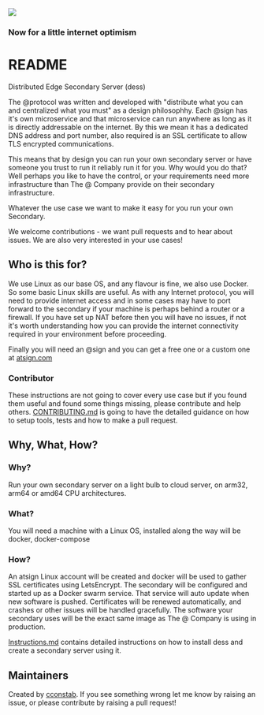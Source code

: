 <img src="https://atsign.dev/assets/img/@dev.png?sanitize=true">

### Now for a little internet optimism

# README

Distributed Edge Secondary Server (dess)

The @protocol was written and developed with "distribute what you can and
centralized what you must" as a design philosophhy. Each @sign has it's own
microservice and that microservice can run anywhere as long as it is directly
addressable on the internet. By this we mean it has a dedicated DNS address
and port number, also required is an SSL certificate to allow TLS encrypted
communications. 

This means that by design you can run your own secondary server or have someone
you trust to run it reliably run it for you. Why would you do that? Well
perhaps you like to have the control, or your requirements need more
infrastructure than The @ Company provide on their secondary infrastructure.

Whatever the use case we want to make it easy for you run your own Secondary.

We welcome contributions - we want pull requests and to hear about issues.
We are also very interested in your use cases!

## Who is this for?

We use Linux as our base OS, and any flavour is fine, we also use Docker.
So some basic Linux skills are useful. As with any Internet protocol, you
will need to provide internet access and in some cases may have to port forward
to the secondary if your machine is perhaps behind a router or a firewall.
If you have set up NAT before then you will have no issues, if not it's
worth understanding how you can provide the internet connectivity required
in your environment before proceeding.

Finally you will need an @sign and you can get a free one or a custom one
at [atsign.com](https://atsign.com)

### Contributor

These instructions are not going to cover every use case but if you found
them useful and found some things missing, please contribute and help others.
[CONTRIBUTING.md](CONTRIBUTING.md) is going to have the detailed guidance on
how to setup tools, tests and how to make a pull request.

## Why, What, How?

### Why?

Run your own secondary server on a light bulb to cloud server, on arm32, arm64
or amd64 CPU architectures.

### What?

You will need a machine with a Linux OS, installed along the way will be
docker, docker-compose

### How?

An atsign Linux account will be created and docker will be used to gather SSL
certificates using LetsEncrypt. The secondary will be configured and started
up as a Docker swarm service. That service will auto update when new software
is pushed. Certificates will be renewed automatically, and crashes or other
issues will be handled gracefully. The software your secondary uses will be
the exact same image as The @ Company is using in production.

[Instructions.md](Instructions.md) contains detailed instructions on how to
install dess and create a secondary server using it.

## Maintainers

Created by [cconstab](https://github.com/cconstab).
If you see something wrong let me know by raising an issue, or please
contribute by raising a pull request!